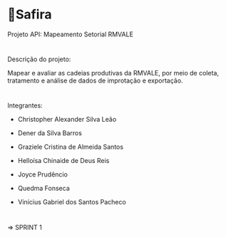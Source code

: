 # 💎Safira

    
 Projeto API:   Mapeamento Setorial RMVALE

#

Descrição do projeto:

Mapear e avaliar as cadeias produtivas da RMVALE, por meio de coleta, tratamento e análise de dados de improtação e exportação.



#

Integrantes:

* Christopher Alexander Silva Leão

* Dener da Silva Barros

* Graziele Cristina de Almeida Santos

* Helloísa Chinaide de Deus Reis

* Joyce Prudêncio

* Quedma Fonseca

* Vinícius Gabriel dos Santos Pacheco


# 

⇒ SPRINT 1


